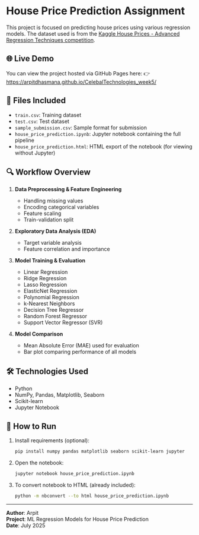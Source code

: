 # House Price Prediction Assignment

This project is focused on predicting house prices using various regression models. The dataset used is from the [Kaggle House Prices - Advanced Regression Techniques competition](https://www.kaggle.com/competitions/house-prices-advanced-regression-techniques/data).

## 🌐 Live Demo
You can view the project hosted via GitHub Pages here:
👉 https://arpitdhasmana.github.io/CelebalTechnologies_week5/

## 📂 Files Included

- `train.csv`: Training dataset
- `test.csv`: Test dataset
- `sample_submission.csv`: Sample format for submission
- `house_price_prediction.ipynb`: Jupyter notebook containing the full pipeline
- `house_price_prediction.html`: HTML export of the notebook (for viewing without Jupyter)

## 🔍 Workflow Overview

1. **Data Preprocessing & Feature Engineering**
   - Handling missing values
   - Encoding categorical variables
   - Feature scaling
   - Train-validation split

2. **Exploratory Data Analysis (EDA)**
   - Target variable analysis
   - Feature correlation and importance

3. **Model Training & Evaluation**
   - Linear Regression
   - Ridge Regression
   - Lasso Regression
   - ElasticNet Regression
   - Polynomial Regression
   - k-Nearest Neighbors
   - Decision Tree Regressor
   - Random Forest Regressor
   - Support Vector Regressor (SVR)

4. **Model Comparison**
   - Mean Absolute Error (MAE) used for evaluation
   - Bar plot comparing performance of all models

## 🛠️ Technologies Used

- Python
- NumPy, Pandas, Matplotlib, Seaborn
- Scikit-learn
- Jupyter Notebook

## 🚀 How to Run

1. Install requirements (optional):
    ```bash
    pip install numpy pandas matplotlib seaborn scikit-learn jupyter
    ```

2. Open the notebook:
    ```bash
    jupyter notebook house_price_prediction.ipynb
    ```

3. To convert notebook to HTML (already included):
    ```bash
    python -m nbconvert --to html house_price_prediction.ipynb
    ```

---

**Author**: Arpit  
**Project**: ML Regression Models for House Price Prediction  
**Date**: July 2025
